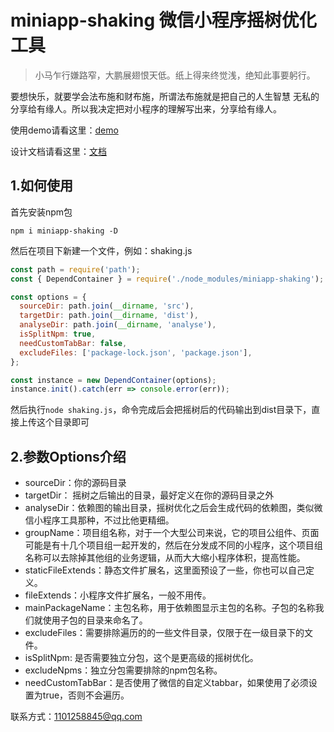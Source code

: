 # miniapp-shaking 微信小程序摇树优化工具
>小马乍行嫌路窄，大鹏展翅恨天低。纸上得来终觉浅，绝知此事要躬行。

要想快乐，就要学会法布施和财布施，所谓法布施就是把自己的人生智慧
无私的分享给有缘人。所以我决定把对小程序的理解写出来，分享给有缘人。

使用demo请看这里：[demo](https://github.com/tumblingG/miniapp-shaking-demo)

设计文档请看这里：[文档](https://blog.csdn.net/qq_28506819/category_12079342.html)

## 1.如何使用
 首先安装npm包
```
npm i miniapp-shaking -D
```
然后在项目下新建一个文件，例如：shaking.js
```javascript
const path = require('path');                             
const { DependContainer } = require('./node_modules/miniapp-shaking');

const options = {
  sourceDir: path.join(__dirname, 'src'),
  targetDir: path.join(__dirname, 'dist'),
  analyseDir: path.join(__dirname, 'analyse'),
  isSplitNpm: true,
  needCustomTabBar: false,
  excludeFiles: ['package-lock.json', 'package.json'],
};

const instance = new DependContainer(options);
instance.init().catch(err => console.error(err));
```
然后执行`node shaking.js`，命令完成后会把摇树后的代码输出到dist目录下，直接上传这个目录即可

## 2.参数Options介绍
 - sourceDir：你的源码目录
 - targetDir： 摇树之后输出的目录，最好定义在你的源码目录之外
 - analyseDir：依赖图的输出目录，摇树优化之后会生成代码的依赖图，类似微信小程序工具那种，不过比他更精细。
 - groupName：项目组名称，对于一个大型公司来说，它的项目公组件、页面可能是有十几个项目组一起开发的，然后在分发成不同的小程序，这个项目组名称可以去除掉其他组的业务逻辑，从而大大缩小程序体积，提高性能。
 - staticFileExtends：静态文件扩展名，这里面预设了一些，你也可以自己定义。
 - fileExtends：小程序文件扩展名，一般不用传。
 - mainPackageName：主包名称，用于依赖图显示主包的名称。子包的名称我们就使用子包的目录来命名了。
 - excludeFiles：需要排除遍历的的一些文件目录，仅限于在一级目录下的文件。
 - isSplitNpm: 是否需要独立分包，这个是更高级的摇树优化。
 - excludeNpms：独立分包需要排除的npm包名称。
 - needCustomTabBar：是否使用了微信的自定义tabbar，如果使用了必须设置为true，否则不会遍历。

联系方式：1101258845@qq.com
